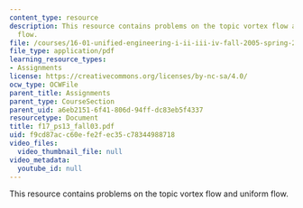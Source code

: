 ```yaml
---
content_type: resource
description: This resource contains problems on the topic vortex flow and uniform
  flow.
file: /courses/16-01-unified-engineering-i-ii-iii-iv-fall-2005-spring-2006/f9cd87acc60efe2fec35c78344988718_f17_ps13_fall03.pdf
file_type: application/pdf
learning_resource_types:
- Assignments
license: https://creativecommons.org/licenses/by-nc-sa/4.0/
ocw_type: OCWFile
parent_title: Assignments
parent_type: CourseSection
parent_uid: a6eb2151-6f41-806d-94ff-dc83eb5f4337
resourcetype: Document
title: f17_ps13_fall03.pdf
uid: f9cd87ac-c60e-fe2f-ec35-c78344988718
video_files:
  video_thumbnail_file: null
video_metadata:
  youtube_id: null
---
```

This resource contains problems on the topic vortex flow and uniform flow.